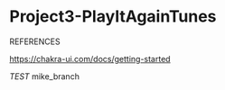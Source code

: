 # Project3-PlayItAgainTunes


REFERENCES

https://chakra-ui.com/docs/getting-started

*TEST* mike_branch